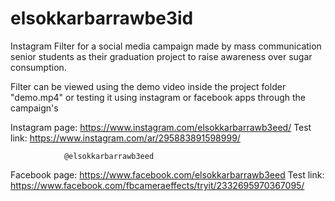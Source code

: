 # elsokkarbarrawbe3id
Instagram Filter for a social media campaign made by mass communication senior students as their graduation project to raise awareness over sugar consumption.


Filter can be viewed using the demo video inside the project folder "demo.mp4" 
or testing it using instagram or facebook apps through the campaign's 



Instagram page: https://www.instagram.com/elsokkarbarrawb3eed/
Test link: https://www.instagram.com/ar/295883891598999/

                @elsokkarbarrawb3eed


Facebook page: https://www.facebook.com/elsokkarbarrawb3eed
Test link: https://www.facebook.com/fbcameraeffects/tryit/2332695970367095/
 
